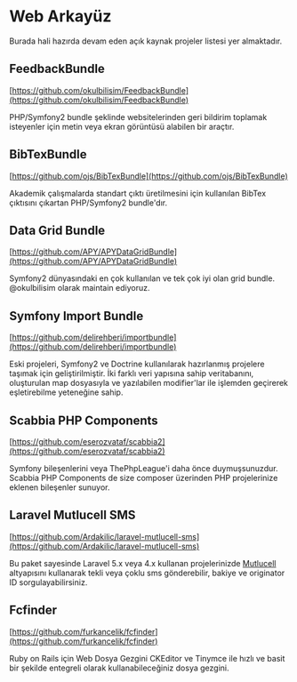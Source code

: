 # Web Arkayüz

Burada hali hazırda devam eden açık kaynak projeler listesi yer almaktadır.

## FeedbackBundle

[https://github.com/okulbilisim/FeedbackBundle](https://github.com/okulbilisim/FeedbackBundle)

PHP/Symfony2 bundle şeklinde websitelerinden geri bildirim toplamak isteyenler için metin veya ekran görüntüsü alabilen bir araçtır.

## BibTexBundle

[https://github.com/ojs/BibTexBundle](https://github.com/ojs/BibTexBundle)

Akademik çalışmalarda standart çıktı üretilmesini için kullanılan BibTex çıktısını çıkartan PHP/Symfony2 bundle'dır.

## Data Grid Bundle

[https://github.com/APY/APYDataGridBundle](https://github.com/APY/APYDataGridBundle)

Symfony2 dünyasındaki en çok kullanılan ve tek çok iyi olan grid bundle. @okulbilisim olarak maintain ediyoruz.

## Symfony Import Bundle

[https://github.com/delirehberi/importbundle](https://github.com/delirehberi/importbundle)

Eski projeleri, Symfony2 ve Doctrine kullanılarak hazırlanmış projelere taşımak için geliştirilmiştir. İki farklı veri yapısına sahip veritabanını, oluşturulan map dosyasıyla ve yazılabilen modifier'lar ile işlemden geçirerek eşletirebilme yeteneğine sahip.

## Scabbia PHP Components

[https://github.com/eserozvataf/scabbia2](https://github.com/eserozvataf/scabbia2)

Symfony bileşenlerini veya ThePhpLeague'i daha önce duymuşsunuzdur. Scabbia PHP Components de size composer üzerinden PHP projelerinize eklenen bileşenler sunuyor.

## Laravel Mutlucell SMS

[https://github.com/Ardakilic/laravel-mutlucell-sms](https://github.com/Ardakilic/laravel-mutlucell-sms)

Bu paket sayesinde Laravel 5.x veya 4.x kullanan projelerinizde [Mutlucell](http://www.mutlucell.com.tr/) altyapısını kullanarak tekli veya çoklu sms gönderebilir, bakiye ve originator ID sorgulayabilirsiniz. 

## Fcfinder

[https://github.com/furkancelik/fcfinder](https://github.com/furkancelik/fcfinder)

Ruby on Rails için Web Dosya Gezgini CKEditor ve Tinymce ile hızlı ve basit bir şekilde entegreli olarak kullanabileceğiniz dosya gezgini.
